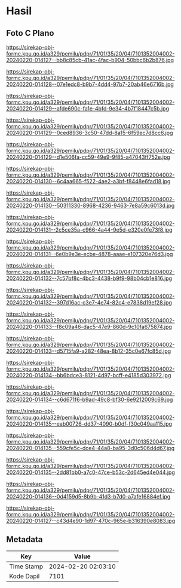 # Hasil

## Foto C Plano

https://sirekap-obj-formc.kpu.go.id/a329/pemilu/pdpr/71/01/35/20/04/7101352004002-20240220-014127--bb8c85cb-41ac-4fac-b904-50bbc6b2b876.jpg

https://sirekap-obj-formc.kpu.go.id/a329/pemilu/pdpr/71/01/35/20/04/7101352004002-20240220-014128--07e1edc8-b9b7-4dd4-97b7-20ab46e6716b.jpg

https://sirekap-obj-formc.kpu.go.id/a329/pemilu/pdpr/71/01/35/20/04/7101352004002-20240220-014129--afde690c-fa1e-4bfd-9e34-4b7f18447c5b.jpg

https://sirekap-obj-formc.kpu.go.id/a329/pemilu/pdpr/71/01/35/20/04/7101352004002-20240220-014129--0ced8936-3c50-47dd-8a15-6f59ec7d8cc6.jpg

https://sirekap-obj-formc.kpu.go.id/a329/pemilu/pdpr/71/01/35/20/04/7101352004002-20240220-014129--d1e506fa-cc59-49e9-9f85-a47043ff752e.jpg

https://sirekap-obj-formc.kpu.go.id/a329/pemilu/pdpr/71/01/35/20/04/7101352004002-20240220-014130--6c4aa665-f522-4ae2-a3bf-f8448e6fad18.jpg

https://sirekap-obj-formc.kpu.go.id/a329/pemilu/pdpr/71/01/35/20/04/7101352004002-20240220-014130--50311330-8968-4236-9463-7e8a59c6013d.jpg

https://sirekap-obj-formc.kpu.go.id/a329/pemilu/pdpr/71/01/35/20/04/7101352004002-20240220-014131--2c5ce35a-c966-4a44-9e5d-e320e0fe73f8.jpg

https://sirekap-obj-formc.kpu.go.id/a329/pemilu/pdpr/71/01/35/20/04/7101352004002-20240220-014131--6e0b9e3e-ecbe-4878-aaae-e107320e76d3.jpg

https://sirekap-obj-formc.kpu.go.id/a329/pemilu/pdpr/71/01/35/20/04/7101352004002-20240220-014132--7c57bf8c-4bc3-4438-b9f9-98b04cb1e816.jpg

https://sirekap-obj-formc.kpu.go.id/a329/pemilu/pdpr/71/01/35/20/04/7101352004002-20240220-014132--397d16ac-c3e7-4e74-82c4-e7838d19ef28.jpg

https://sirekap-obj-formc.kpu.go.id/a329/pemilu/pdpr/71/01/35/20/04/7101352004002-20240220-014133--f8c09a46-dac5-47e9-860d-9c10fa675874.jpg

https://sirekap-obj-formc.kpu.go.id/a329/pemilu/pdpr/71/01/35/20/04/7101352004002-20240220-014133--d5715fa9-a282-48ea-8b12-35c0e67fc85d.jpg

https://sirekap-obj-formc.kpu.go.id/a329/pemilu/pdpr/71/01/35/20/04/7101352004002-20240220-014134--bb6bdce3-8121-4d97-bcff-e4185d303972.jpg

https://sirekap-obj-formc.kpu.go.id/a329/pemilu/pdpr/71/01/35/20/04/7101352004002-20240220-014134--c6d671f6-b9ad-49c8-bf30-6e9212009c69.jpg

https://sirekap-obj-formc.kpu.go.id/a329/pemilu/pdpr/71/01/35/20/04/7101352004002-20240220-014135--eab00726-dd37-4090-b0df-f30c049aa115.jpg

https://sirekap-obj-formc.kpu.go.id/a329/pemilu/pdpr/71/01/35/20/04/7101352004002-20240220-014135--559cfe5c-dce4-44a8-ba95-3d0c506d4d67.jpg

https://sirekap-obj-formc.kpu.go.id/a329/pemilu/pdpr/71/01/35/20/04/7101352004002-20240220-014135--2dd81bb0-a7c0-47ce-b53c-2d645ed4e044.jpg

https://sirekap-obj-formc.kpu.go.id/a329/pemilu/pdpr/71/01/35/20/04/7101352004002-20240220-014136--0d4159d5-8b9b-41d3-b7d0-a7afe16884ef.jpg

https://sirekap-obj-formc.kpu.go.id/a329/pemilu/pdpr/71/01/35/20/04/7101352004002-20240220-014127--c43d4e90-1d97-470c-965e-b316390e8083.jpg


## Metadata

| Key        | Value               |
| ---------- | ------------------- |
| Time Stamp | 2024-02-20 02:03:10 |
| Kode Dapil | 7101                |



